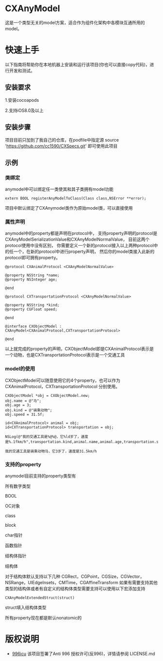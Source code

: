 # CXAnyModel
这是一个类型无关的model方案，适合作为组件化架构中各模块互通所用的model。


# 快速上手
以下指南将帮助你在本地机器上安装和运行该项目(你也可以直接copy代码)，进行开发和测试。


## 安装要求
1.安装cocoapods

2.支持iOS8.0及以上

## 安装步骤
项目目前只加到了我自己的仓库，在podfile中指定源
source 'https://github.com/cc1590/CXSpecs.git'
即可使用此项目


## 示例

### 类绑定
anymodel中可以绑定任一类使其和其子类拥有model功能


```
extern BOOL registerAnyModelToClass(Class class,NSError **error);
```

项目中默认绑定了CXAnymodel类作为原始model类，可以直接使用

### 属性声明
anymodel中的property都是声明在protocol中，
支持property声明的protocol是CXAnyModelSerializationValue和CXAnyModelNormalValue，
目前这两个protocol使用中没有区别，
你需要定义一个新的protocol接入以上两种protocol中的任一个，在新的protocol中进行property声明，
然后你的model类接入此新的protocol即可拥有property。


```
@protocol CXAnimalProtocol <CXAnyModelNormalValue>

@property NSString *name;
@property NSInteger age;

@end

@protocol CXTransportationProtocol <CXAnyModelNormalValue>

@property NSString *kind;
@property CGFloat speed;

@end

@interface CXObjectModel : CXAnyModel<CXAnimalProtocol,CXTransportationProtocol>

@end
```

以上就完成的property的声明，CXObjectModel即是CXAnimalProtocol表示是一个动物，也是CXTransportationProtocol表示是一个交通工具

### model的使用

CXObjectModel可以随意使用它的4个property，也可以作为CXAnimalProtocol，CXTransportationProtocol 分别使用。

```
CXObjectModel *obj = CXObjectModel.new;
obj.name = @"马";
obj.age = 3;
obj.kind = @"骑乘动物";
obj.speed = 31.5f;

id<CXAnimalProtocol> animal = obj;
id<CXTransportationProtocol> transportation = obj;

NSLog(@"我的交通工具是%@%@，它%ld岁了，速度是%.1fkm/h",transportation.kind,animal.name,animal.age,transportation.speed);

我的交通工具是骑乘动物马，它3岁了，速度是31.5km/h
```


### 支持的property
anymodel目前支持的property类型有

所有数字类型

BOOL

OC对象

class

block

char指针

函数指针

结构体指针

结构体


对于结构体默认支持以下几种
CGRect，CGPoint，CGSize，CGVector，NSRange，UIEdgeInsets，CMTime，CGAffineTransform
如果有需要支持其他类型的结构体或者有自定义的结构体类型需要支持可以使用以下宏添加支持
```
CXAnyModelExtendedStruct(struct)
```
struct填入结构体类型

所有property现在都是默认nonatomic的

# 版权说明
* [996icu](https://github.com/996icu/996.ICU)
该项目签署了Anti 996 授权许可(反996)，详情请参阅 LICENSE.md
